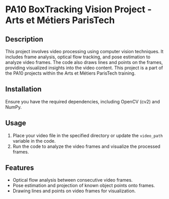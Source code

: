 # PA10 BoxTracking Vision Project - Arts et Métiers ParisTech

## Description
This project involves video processing using computer vision techniques. It includes frame analysis, optical flow tracking, and pose estimation to analyze video frames. The code also draws lines and points on the frames, providing visualized insights into the video content. This project is a part of the PA10 projects within the Arts et Métiers ParisTech training.

## Installation
Ensure you have the required dependencies, including OpenCV (cv2) and NumPy.

## Usage
1. Place your video file in the specified directory or update the `video_path` variable in the code.
2. Run the code to analyze the video frames and visualize the processed frames.

## Features
- Optical flow analysis between consecutive video frames.
- Pose estimation and projection of known object points onto frames.
- Drawing lines and points on video frames for visualization.


